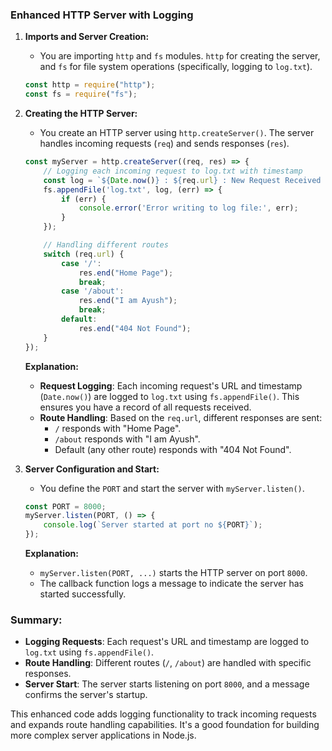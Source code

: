 
### Enhanced HTTP Server with Logging

1. **Imports and Server Creation:**
   - You are importing `http` and `fs` modules. `http` for creating the server, and `fs` for file system operations (specifically, logging to `log.txt`).

   ```javascript
   const http = require("http");
   const fs = require("fs");
   ```

2. **Creating the HTTP Server:**
   - You create an HTTP server using `http.createServer()`. The server handles incoming requests (`req`) and sends responses (`res`).

   ```javascript
   const myServer = http.createServer((req, res) => {
       // Logging each incoming request to log.txt with timestamp
       const log = `${Date.now()} : ${req.url} : New Request Received \n`;
       fs.appendFile('log.txt', log, (err) => {
           if (err) {
               console.error('Error writing to log file:', err);
           }
       });

       // Handling different routes
       switch (req.url) {
           case '/':
               res.end("Home Page");
               break;
           case '/about':
               res.end("I am Ayush");
               break;
           default:
               res.end("404 Not Found");
       }
   });
   ```

   **Explanation:**
   - **Request Logging**: Each incoming request's URL and timestamp (`Date.now()`) are logged to `log.txt` using `fs.appendFile()`. This ensures you have a record of all requests received.
   - **Route Handling**: Based on the `req.url`, different responses are sent:
     - `/` responds with "Home Page".
     - `/about` responds with "I am Ayush".
     - Default (any other route) responds with "404 Not Found".

3. **Server Configuration and Start:**
   - You define the `PORT` and start the server with `myServer.listen()`.

   ```javascript
   const PORT = 8000;
   myServer.listen(PORT, () => {
       console.log(`Server started at port no ${PORT}`);
   });
   ```

   **Explanation:**
   - `myServer.listen(PORT, ...)` starts the HTTP server on port `8000`.
   - The callback function logs a message to indicate the server has started successfully.

### Summary:

- **Logging Requests**: Each request's URL and timestamp are logged to `log.txt` using `fs.appendFile()`.
- **Route Handling**: Different routes (`/`, `/about`) are handled with specific responses.
- **Server Start**: The server starts listening on port `8000`, and a message confirms the server's startup.

This enhanced code adds logging functionality to track incoming requests and expands route handling capabilities. It's a good foundation for building more complex server applications in Node.js.
